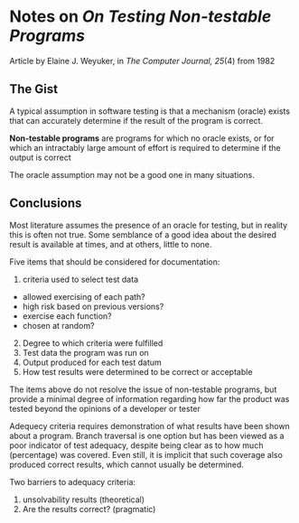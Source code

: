 # Notes on *On Testing Non-testable Programs* #
Article by Elaine J. Weyuker, in *The Computer Journal, 25*(4) from 1982

## The Gist ##
A typical assumption in software testing is that a mechanism (oracle) exists
that can accurately determine if the result of the program is correct.

**Non-testable programs** are programs for which no oracle exists, or for
which an intractably large amount of effort is required to determine if
the output is correct

The oracle assumption may not be a good one in many situations.

## Conclusions ##
Most literature assumes the presence of an oracle for testing, but in
reality this is often not true.  Some semblance of a good idea about the
desired result is available at times, and at others, little to none.

Five items that should be considered for documentation:
1. criteria used to select test data
  - allowed exercising of each path?
  - high risk based on previous versions?
  - exercise each function?
  - chosen at random?
2. Degree to which criteria were fulfilled
3. Test data the program was run on
4. Output produced for each test datum
5. How test results were determined to be correct or acceptable

The items above do not resolve the issue of non-testable programs, but provide
a minimal degree of information regarding how far the product was tested
beyond the opinions of a developer or tester

Adequecy criteria requires demonstration of what results have been shown about
a program.  Branch traversal is one option but has been viewed as a poor
indicator of test adequacy, despite being clear as to how much (percentage)
was covered.  Even still, it is implicit that such coverage also produced
correct results, which cannot usually be determined.

Two barriers to adequacy criteria:
1. unsolvability results (theoretical)
2. Are the results correct? (pragmatic)
